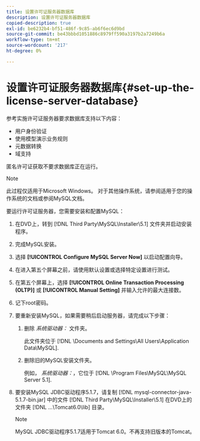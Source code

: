```yaml
---
title: 设置许可证服务器数据库
description: 设置许可证服务器数据库
copied-description: true
exl-id: be6232b4-bf51-486f-9c85-ab6f6ec6d9bd
source-git-commit: be43bbbd1051886c8979ff590a3197b2a7249b6a
workflow-type: tm+mt
source-wordcount: '217'
ht-degree: 0%

---
```


# 设置许可证服务器数据库{#set-up-the-license-server-database}

参考实施许可证服务器要求数据库支持以下内容：

* 用户身份验证
* 使用模型演示业务规则
* 元数据转换
* 域支持

匿名许可证获取不要求数据库正在运行。

>[!NOTE]
>
>此过程仅适用于Microsoft Windows。 对于其他操作系统，请参阅适用于您的操作系统的文档或参阅MySQL文档。

要运行许可证服务器，您需要安装和配置MySQL：

1. 在DVD上，转到 [!DNL Third Party\MySQL\Installer\5.1] 文件夹并启动安装程序。
1. 完成MySQL安装。
1. 选择 **[!UICONTROL Configure MySQL Server Now]** 以启动配置向导。
1. 在进入第五个屏幕之前，请使用默认设置或选择特定设置进行测试。
1. 在第五个屏幕上，选择 **[!UICONTROL Online Transaction Processing (OLTP)]** 或 **[!UICONTROL Manual Setting]** 并输入允许的最大连接数。
1. 记下root密码。
1. 要重新安装MySQL，如果需要稍后启动服务器，请完成以下步骤：
   1. 删除 *系统驱动器：* 文件夹。

      此文件夹位于 [!DNL \Documents and Settings\All Users\Application Data\MySQL].
   1. 删除旧的MySQL安装文件夹。

      例如， *系统驱动器：*，它位于 [!DNL \Program Files\MySQL\MySQL Server 5.1].
1. 要安装MySQL JDBC驱动程序5.1.7，请复制 [!DNL mysql-connector-java-5.1.7-bin.jar] 中的文件 [!DNL Third Party\MySQL\Installer\5.1] 在DVD上的文件夹 [!DNL ...\Tomcat6.0\lib] 目录。

   >[!NOTE]
   >
   >MySQL JDBC驱动程序5.1.7适用于Tomcat 6.0。不再支持旧版本的Tomcat。
